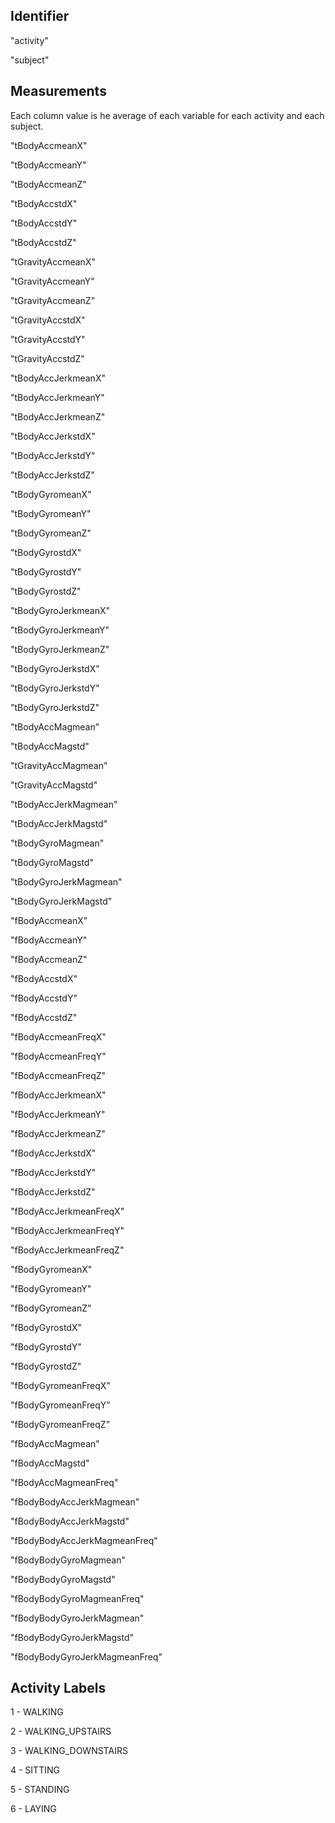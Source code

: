 ## Identifier

"activity" 

"subject" 

## Measurements
Each column value is he average of each variable for each activity and each subject.

"tBodyAccmeanX"

"tBodyAccmeanY"

"tBodyAccmeanZ" 

"tBodyAccstdX" 

"tBodyAccstdY" 

"tBodyAccstdZ" 

"tGravityAccmeanX"

"tGravityAccmeanY" 

"tGravityAccmeanZ" 

"tGravityAccstdX" 

"tGravityAccstdY" 

"tGravityAccstdZ" 

"tBodyAccJerkmeanX" 

"tBodyAccJerkmeanY" 

"tBodyAccJerkmeanZ" 

"tBodyAccJerkstdX" 

"tBodyAccJerkstdY" 

"tBodyAccJerkstdZ" 

"tBodyGyromeanX" 

"tBodyGyromeanY" 

"tBodyGyromeanZ" 

"tBodyGyrostdX" 

"tBodyGyrostdY" 

"tBodyGyrostdZ" 

"tBodyGyroJerkmeanX" 

"tBodyGyroJerkmeanY" 

"tBodyGyroJerkmeanZ" 

"tBodyGyroJerkstdX" 

"tBodyGyroJerkstdY" 

"tBodyGyroJerkstdZ" 

"tBodyAccMagmean" 

"tBodyAccMagstd" 

"tGravityAccMagmean" 

"tGravityAccMagstd" 

"tBodyAccJerkMagmean" 

"tBodyAccJerkMagstd" 

"tBodyGyroMagmean" 

"tBodyGyroMagstd" 

"tBodyGyroJerkMagmean" 

"tBodyGyroJerkMagstd" 

"fBodyAccmeanX" 

"fBodyAccmeanY" 

"fBodyAccmeanZ" 

"fBodyAccstdX" 

"fBodyAccstdY" 

"fBodyAccstdZ" 

"fBodyAccmeanFreqX" 

"fBodyAccmeanFreqY" 

"fBodyAccmeanFreqZ" 

"fBodyAccJerkmeanX" 

"fBodyAccJerkmeanY" 

"fBodyAccJerkmeanZ" 

"fBodyAccJerkstdX" 

"fBodyAccJerkstdY" 

"fBodyAccJerkstdZ" 

"fBodyAccJerkmeanFreqX" 

"fBodyAccJerkmeanFreqY" 

"fBodyAccJerkmeanFreqZ" 

"fBodyGyromeanX" 

"fBodyGyromeanY" 

"fBodyGyromeanZ" 

"fBodyGyrostdX" 

"fBodyGyrostdY" 

"fBodyGyrostdZ" 

"fBodyGyromeanFreqX" 

"fBodyGyromeanFreqY" 

"fBodyGyromeanFreqZ" 

"fBodyAccMagmean" 

"fBodyAccMagstd" 

"fBodyAccMagmeanFreq" 

"fBodyBodyAccJerkMagmean" 

"fBodyBodyAccJerkMagstd" 

"fBodyBodyAccJerkMagmeanFreq" 

"fBodyBodyGyroMagmean" 

"fBodyBodyGyroMagstd" 

"fBodyBodyGyroMagmeanFreq" 

"fBodyBodyGyroJerkMagmean" 

"fBodyBodyGyroJerkMagstd" 

"fBodyBodyGyroJerkMagmeanFreq"

## Activity Labels

1 - WALKING

2 - WALKING_UPSTAIRS

3 - WALKING_DOWNSTAIRS

4 - SITTING

5 - STANDING

6 - LAYING
